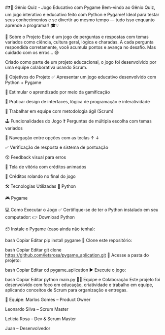 

#❓🧠 Gênio Quiz - Jogo Educativo com Pygame
Bem-vindo ao Gênio Quiz, um jogo interativo e educativo feito com Python e Pygame!
Ideal para testar seus conhecimentos e se divertir ao mesmo tempo — tudo isso enquanto aprende a programar! 🎓💡

🧠 Sobre o Projeto
Este é um jogo de perguntas e respostas com temas variados como ciência, cultura geral, lógica e charadas.
A cada pergunta respondida corretamente, você acumula pontos e avança no desafio. Mas cuidado com os erros... 😅

Criado como parte de um projeto educacional, o jogo foi desenvolvido por uma equipe colaborativa usando Scrum.

🎯 Objetivos do Projeto
✅ Apresentar um jogo educativo desenvolvido com Python + Pygame

🧠 Estimular o aprendizado por meio da gamificação

🎨 Praticar design de interfaces, lógica de programação e interatividade

👥 Trabalhar em equipe com metodologia ágil (Scrum)

🕹️ Funcionalidades do Jogo
❓ Perguntas de múltipla escolha com temas variados

🔄 Navegação entre opções com as teclas ↑ ↓

✅ Verificação de resposta e sistema de pontuação

😵 Feedback visual para erros

🎉 Tela de vitória com créditos animados

📜 Créditos rolando no final do jogo

🛠️ Tecnologias Utilizadas
🐍 Python

🎮 Pygame

💻 Como Executar o Jogo
✅ Certifique-se de ter o Python instalado em seu computador:
👉 Download Python

📦 Instale o Pygame (caso ainda não tenha):

bash
Copiar
Editar
pip install pygame
🧾 Clone este repositório:

bash
Copiar
Editar
git clone https://github.com/letsrosa/pygame_aplication.git
📁 Acesse a pasta do projeto:

bash
Copiar
Editar
cd pygame_aplication
▶️ Execute o jogo:

bash
Copiar
Editar
python main.py
👨‍💻 Equipe e Colaboração
Este projeto foi desenvolvido com foco em educação, criatividade e trabalho em equipe, aplicando conceitos de Scrum para organização e entregas.

👥 Equipe:
Marlos Gomes – Product Owner

Leonardo Silva – Scrum Master

Leticia Rosa – Dev & Scrum Master

Juan – Desenvolvedor
